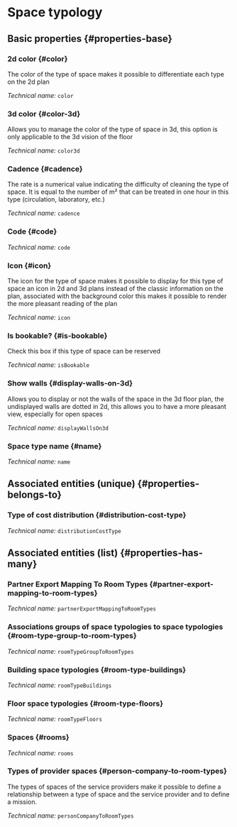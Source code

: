 # Space typology
<!--- THIS FILE IS GENERATED PLEASE DO NOT EDIT IT DIRECTLY --->



<OH code="roomType"/>


## Basic properties {#properties-base}

### 2d color {#color}

The color of the type of space makes it possible to differentiate each type on the 2d plan

*Technical name:* ```color```
<PH code="roomType:color"/>

### 3d color {#color-3d}

Allows you to manage the color of the type of space in 3d, this option is only applicable to the 3d vision of the floor

*Technical name:* ```color3d```
<PH code="roomType:color3d"/>

### Cadence {#cadence}

The rate is a numerical value indicating the difficulty of cleaning the type of space. It is equal to the number of m² that can be treated in one hour in this type (circulation, laboratory, etc.)

*Technical name:* ```cadence```
<PH code="roomType:cadence"/>

### Code {#code}



*Technical name:* ```code```
<PH code="roomType:code"/>

### Icon {#icon}

The icon for the type of space makes it possible to display for this type of space an icon in 2d and 3d plans instead of the classic information on the plan, associated with the background color this makes it possible to render the more pleasant reading of the plan

*Technical name:* ```icon```
<PH code="roomType:icon"/>

### Is bookable? {#is-bookable}

Check this box if this type of space can be reserved

*Technical name:* ```isBookable```
<PH code="roomType:isBookable"/>

### Show walls {#display-walls-on-3d}

Allows you to display or not the walls of the space in the 3d floor plan, the undisplayed walls are dotted in 2d, this allows you to have a more pleasant view, especially for open spaces

*Technical name:* ```displayWallsOn3d```
<PH code="roomType:displayWallsOn3d"/>

### Space type name {#name}



*Technical name:* ```name```
<PH code="roomType:name"/>


## Associated entities (unique) {#properties-belongs-to}

### Type of cost distribution {#distribution-cost-type}



*Technical name:* ```distributionCostType```
<PH code="roomType:distributionCostType"/>


## Associated entities (list) {#properties-has-many}

###  Partner Export Mapping To Room Types {#partner-export-mapping-to-room-types}



*Technical name:* ```partnerExportMappingToRoomTypes```
<PH code="roomType:partnerExportMappingToRoomTypes"/>

### Associations groups of space typologies to space typologies {#room-type-group-to-room-types}



*Technical name:* ```roomTypeGroupToRoomTypes```
<PH code="roomType:roomTypeGroupToRoomTypes"/>

### Building space typologies {#room-type-buildings}



*Technical name:* ```roomTypeBuildings```
<PH code="roomType:roomTypeBuildings"/>

### Floor space typologies {#room-type-floors}



*Technical name:* ```roomTypeFloors```
<PH code="roomType:roomTypeFloors"/>

### Spaces {#rooms}



*Technical name:* ```rooms```
<PH code="roomType:rooms"/>

### Types of provider spaces {#person-company-to-room-types}

The types of spaces of the service providers make it possible to define a relationship between a type of space and the service provider and to define a mission.

*Technical name:* ```personCompanyToRoomTypes```
<PH code="roomType:personCompanyToRoomTypes"/>





